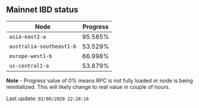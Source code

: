 ## **Mainnet** IBD status


Node | Progress
--- | ---
`asia-east2-a` | 95.585%
`australia-southeast1-b` | 53.529%
`europe-west1-b` | 66.998%
`us-central1-a` | 53.879%


**Note** - Progress value of *0%* means RPC is not fully loaded or node is being reinitialized. This will likely change to real value in couple of hours.


Last update: `02/08/2020 22:28:16`
